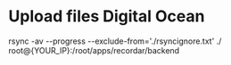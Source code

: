 # Upload files Digital Ocean

rsync -av --progress --exclude-from='./rsyncignore.txt' ./ root@{YOUR_IP}:/root/apps/recordar/backend
